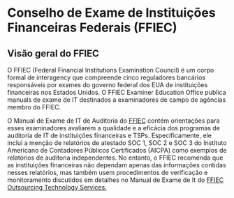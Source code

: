 # Conselho de Exame de Instituições Financeiras Federais (FFIEC)


## [](https://learn.microsoft.com/pt-br/compliance/regulatory/offering-ffiec-us#ffiec-overview)Visão geral do FFIEC

O FFIEC (Federal Financial Institutions Examination Council) é um corpo formal de interagency que compreende cinco reguladores bancários responsáveis por exames do governo federal dos EUA de instituições financeiras nos Estados Unidos. O FFIEC Examiner Education Office publica manuals de exame de IT destinados a examinadores de campo de agências membro do FFIEC.

O Manual de Exame de IT de Auditoria do [FFIEC](https://ithandbook.ffiec.gov/it-booklets/audit.aspx) contém orientações para esses examinadores avaliarem a qualidade e a eficácia dos programas de auditoria de IT de instituições financeiras e TSPs. Especificamente, ele inclui a menção de relatórios de atestado SOC 1, SOC 2 e SOC 3 do Instituto Americano de Contadores Públicos Certificados (AICPA) como exemplos de relatórios de auditoria independentes. No entanto, o FFIEC recomenda que as instituições financeiras não dependam apenas das informações contidas nesses relatórios, mas também usem procedimentos de verificação e monitoramento discutidos em detalhes no Manual de Exame de It do [FFIEC Outsourcing Technology Services.](https://ithandbook.ffiec.gov/it-booklets/outsourcing-technology-services.aspx)